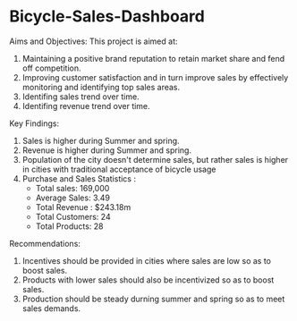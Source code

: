 # Bicycle-Sales-Dashboard
Aims and Objectives: This project is aimed at:
1. Maintaining a positive brand reputation to retain market share and fend off competition.
2. Improving customer satisfaction and in turn improve sales by effectively monitoring and identifying top sales areas.
3. Identifing sales trend over time.
4. Identifing revenue trend over time.

Key Findings:
1. Sales is higher during Summer and spring.
2. Revenue is higher during Summer and spring.
3. Population of the city doesn't determine sales, but rather sales is higher in cities with traditional acceptance of bicycle usage
4. Purchase and Sales Statistics :
   - Total sales: 169,000
   - Average Sales: 3.49
   - Total Revenue : $243.18m
   - Total Customers: 24
   - Total Products: 28

Recommendations:
1. Incentives should be provided in cities where sales are low so as to boost sales.
2. Products with lower sales should also be incentivized so as to boost sales.
3. Production should be steady durning summer and spring so as to meet sales demands.



